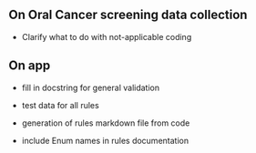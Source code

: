 ## On Oral Cancer screening data collection
* Clarify what to do with not-applicable coding

## On app
* fill in docstring for general validation
* test data for all rules

* generation of rules markdown file from code
* include Enum names in rules documentation
